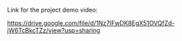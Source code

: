 Link for the project demo video:

https://drive.google.com/file/d/1Nz7IFwDK8EgX51OVQfZd-jW6TcBkcTZz/view?usp=sharing
